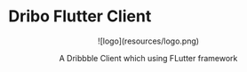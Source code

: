 # Dribo Flutter Client

<center>![logo](resources/logo.png)</center>
<p  align = "center">
  A Dribbble Client which using FLutter framework
</p>


